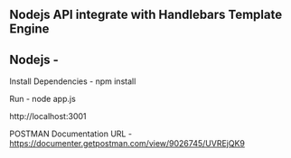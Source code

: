 ## Nodejs API integrate with Handlebars Template Engine

## Nodejs - 

Install Dependencies - npm install 

Run - node app.js

http://localhost:3001

POSTMAN Documentation URL - https://documenter.getpostman.com/view/9026745/UVREjQK9
